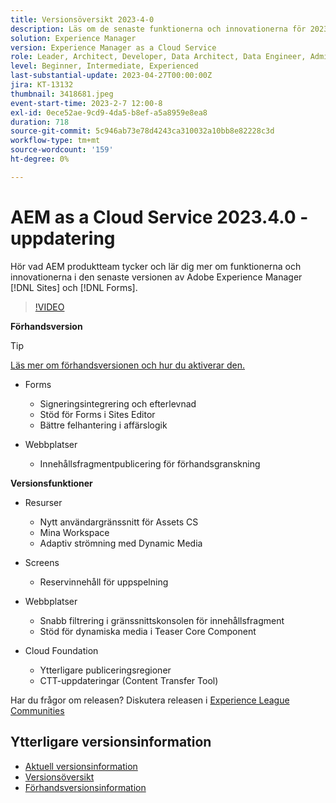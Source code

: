 ```yaml
---
title: Versionsöversikt 2023-4-0
description: Läs om de senaste funktionerna och innovationerna för 2023-2-0-utgåvan för Adobe Experience Manager [!DNL Forms] och [!DNL Sites].
solution: Experience Manager
version: Experience Manager as a Cloud Service
role: Leader, Architect, Developer, Data Architect, Data Engineer, Admin, User
level: Beginner, Intermediate, Experienced
last-substantial-update: 2023-04-27T00:00:00Z
jira: KT-13132
thumbnail: 3418681.jpeg
event-start-time: 2023-2-7 12:00-8
exl-id: 0ece52ae-9cd9-4da5-b8ef-a5a8959e8ea8
duration: 718
source-git-commit: 5c946ab73e78d4243ca310032a10bb8e82228c3d
workflow-type: tm+mt
source-wordcount: '159'
ht-degree: 0%

---
```


# AEM as a Cloud Service 2023.4.0 - uppdatering

Hör vad AEM produktteam tycker och lär dig mer om funktionerna och innovationerna i den senaste versionen av Adobe Experience Manager [!DNL Sites] och [!DNL Forms].

>[!VIDEO](https://video.tv.adobe.com/v/3418681/?learn=on)

**Förhandsversion**

>[!TIP]
>
>[Läs mer om förhandsversionen och hur du aktiverar den.](https://experienceleague.adobe.com/docs/experience-manager-cloud-service/content/release-notes/prerelease.html)

* Forms
   * Signeringsintegrering och efterlevnad
   * Stöd för Forms i Sites Editor
   * Bättre felhantering i affärslogik

* Webbplatser
   * Innehållsfragmentpublicering för förhandsgranskning

**Versionsfunktioner**

* Resurser
   * Nytt användargränssnitt för Assets CS
   * Mina Workspace
   * Adaptiv strömning med Dynamic Media

* Screens
   * Reservinnehåll för uppspelning

* Webbplatser
   * Snabb filtrering i gränssnittskonsolen för innehållsfragment
   * Stöd för dynamiska media i Teaser Core Component

* Cloud Foundation
   * Ytterligare publiceringsregioner
   * CTT-uppdateringar (Content Transfer Tool)


Har du frågor om releasen?  Diskutera releasen i [Experience League Communities](https://adobe.ly/43FGHk0)


## Ytterligare versionsinformation

* [Aktuell versionsinformation](https://experienceleague.adobe.com/docs/experience-manager-cloud-service/content/release-notes/home.html)
* [Versionsöversikt](https://experienceleague.adobe.com/docs/experience-manager-release-information/aem-release-updates/update-releases-roadmap.html)
* [Förhandsversionsinformation](https://experienceleague.adobe.com/docs/experience-manager-cloud-service/content/release-notes/prerelease.html)
